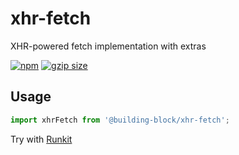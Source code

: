 # xhr-fetch

XHR-powered fetch implementation with extras

<a href="https://www.npmjs.com/package/@building-block/xhr-fetch"><img src="https://img.shields.io/npm/v/@building-block/xhr-fetch.svg?style=flat" alt="npm"></a>
<a href="https://unpkg.com/@building-block/xhr-fetch/"><img src="https://img.badgesize.io/https://unpkg.com/@building-block/xhr-fetch/lib/xhrFetch.js?compression=gzip" alt="gzip size"></a>

## Usage

```javascript
import xhrFetch from '@building-block/xhr-fetch';
```

Try with [Runkit](https://npm.runkit.com/@building-block/xhr-fetch)
